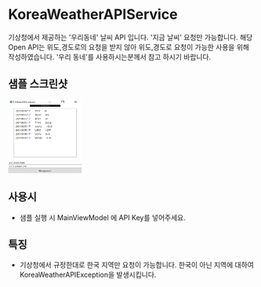 # KoreaWeatherAPIService
기상청에서 제공하는 '우리동네' 날씨 API 입니다.
'지금 날씨' 요청만 가능합니다.
해당 Open API는 위도,경도로의 요청을 받지 않아 위도,경도로 요청이 가능한 사용을 위해 작성하였습니다.
'우리 동네'를 사용하시는분께서 참고 하시기 바랍니다.

## 샘플 스크린샷
<img src="/SampleScreen/scr_run.png" width="150" height="150">


## 사용시
 - 샘플 실행 시 MainViewModel 에 API Key를 넣어주세요.
 
## 특징
 - 기상청에서 규정한대로 한국 지역만 요청이 가능합니다. 한국이 아닌 지역에 대하여 KoreaWeatherAPIException을 발생시킵니다.
